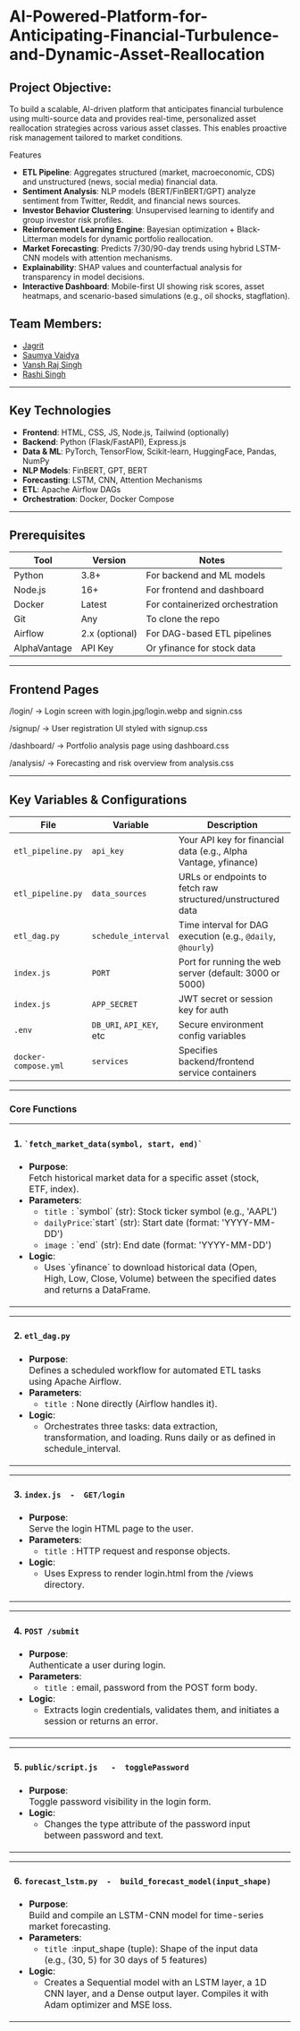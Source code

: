 # AI-Powered-Platform-for-Anticipating-Financial-Turbulence-and-Dynamic-Asset-Reallocation
## Project Objective: 
To build a scalable, AI-driven platform that anticipates financial turbulence using multi-source data and provides real-time, personalized asset reallocation strategies across various asset classes. This enables proactive risk management tailored to market conditions.


Features
- **ETL Pipeline**: Aggregates structured (market, macroeconomic, CDS) and unstructured (news, social media) financial data.
- **Sentiment Analysis**: NLP models (BERT/FinBERT/GPT) analyze sentiment from Twitter, Reddit, and financial news sources.
- **Investor Behavior Clustering**: Unsupervised learning to identify and group investor risk profiles.
- **Reinforcement Learning Engine**: Bayesian optimization + Black-Litterman models for dynamic portfolio reallocation.
- **Market Forecasting**: Predicts 7/30/90-day trends using hybrid LSTM-CNN models with attention mechanisms.
- **Explainability**: SHAP values and counterfactual analysis for transparency in model decisions.
- **Interactive Dashboard**: Mobile-first UI showing risk scores, asset heatmaps, and scenario-based simulations (e.g., oil shocks, stagflation).
 
## Team Members:
- [Jagrit](https://github.com/idJagrit)
- [Saumya Vaidya](https://github.com/samthedoctor)
- [Vansh Raj Singh](https://github.com/vanshraj07)
- [Rashi Singh](https://github.com/RashiS26)

---
##  Key Technologies

- **Frontend**: HTML, CSS, JS, Node.js, Tailwind (optionally)
- **Backend**: Python (Flask/FastAPI), Express.js
- **Data & ML**: PyTorch, TensorFlow, Scikit-learn, HuggingFace, Pandas, NumPy
- **NLP Models**: FinBERT, GPT, BERT
- **Forecasting**: LSTM, CNN, Attention Mechanisms
- **ETL**: Apache Airflow DAGs
- **Orchestration**: Docker, Docker Compose

---
## Prerequisites

| Tool         | Version         | Notes                             |
|--------------|------------------|------------------------------------|
| Python       | 3.8+             | For backend and ML models          |
| Node.js      | 16+              | For frontend and dashboard         |
| Docker       | Latest           | For containerized orchestration    |
| Git          | Any              | To clone the repo                  |
| Airflow      | 2.x (optional)   | For DAG-based ETL pipelines        |
| AlphaVantage | API Key          | Or yfinance for stock data         |

---
## Frontend Pages
/login/ → Login screen with login.jpg/login.webp and signin.css

/signup/ → User registration UI styled with signup.css

/dashboard/ → Portfolio analysis page using dashboard.css

/analysis/ → Forecasting and risk overview from analysis.css

---


##  Key Variables & Configurations

| File                | Variable                 | Description                                                   |
|---------------------|--------------------------|---------------------------------------------------------------|
| `etl_pipeline.py`   | `api_key`                | Your API key for financial data (e.g., Alpha Vantage, yfinance) |
| `etl_pipeline.py`   | `data_sources`           | URLs or endpoints to fetch raw structured/unstructured data   |
| `etl_dag.py`        | `schedule_interval`      | Time interval for DAG execution (e.g., `@daily`, `@hourly`)   |
| `index.js`          | `PORT`                   | Port for running the web server (default: 3000 or 5000)       |
| `index.js`          | `APP_SECRET`             | JWT secret or session key for auth                            |
| `.env`              | `DB_URI`, `API_KEY`, etc | Secure environment config variables                           |
| `docker-compose.yml`| `services`               | Specifies backend/frontend service containers                 |

---

### Core Functions
<table>
  <tr>
    <td style ="width: 50%; vertical-align: top; padding-right: 20px;">
      <h4>1. <code>`fetch_market_data(symbol, start, end)`</code></h4>
      <ul>
        <li><strong>Purpose</strong>:<br>Fetch historical market data for a specific asset (stock, ETF, index).</li>
        <li><strong>Parameters</strong>:
          <ul>
            <li><code>title </code>: `symbol` (str): Stock ticker symbol (e.g., 'AAPL')</li>
            <li><code>dailyPrice</code>:`start` (str): Start date (format: 'YYYY-MM-DD')</li>
            <li><code>image </code>: `end` (str): End date (format: 'YYYY-MM-DD')</li>
          </ul>
        </li>
        <li><strong>Logic</strong>:
          <ul>
            <li>  Uses `yfinance` to download historical data (Open, High, Low, Close, Volume) between the specified dates and returns a DataFrame.</li>
            
 </ul>
        </li>
      </ul>
    </td>
</table>

<table>
  <tr>
    <td style ="width: 50%; vertical-align: top; padding-right: 20px;">
      <h4>2. <code>etl_dag.py</code></h4>
      <ul>
        <li><strong>Purpose</strong>:<br> Defines a scheduled workflow for automated ETL tasks using Apache Airflow.</li>
        <li><strong>Parameters</strong>:
          <ul>
            <li><code>title </code>:  None directly (Airflow handles it).</li>
            
   </ul>
        </li>
        <li><strong>Logic</strong>:
          <ul>
            <li>Orchestrates three tasks: data extraction, transformation, and loading. Runs daily or as defined in schedule_interval.</li>
            
 </ul>
        </li>
      </ul>
    </td>
</table>

<table>
  <tr>
    <td style ="width: 50%; vertical-align: top; padding-right: 20px;">
      <h4>3. <code>index.js  -  GET/login</code></h4>
      <ul>
        <li><strong>Purpose</strong>:<br> Serve the login HTML page to the user.

</li>
        <li><strong>Parameters</strong>:
          <ul>
            <li><code>title </code>:  HTTP request and response objects.</li>
            
   </ul>
        </li>
        <li><strong>Logic</strong>:
          <ul>
            <li>Uses Express to render login.html from the /views directory.</li>
            
 </ul>
        </li>
      </ul>
    </td>
</table>

<table>
  <tr>
    <td style ="width: 50%; vertical-align: top; padding-right: 20px;">
      <h4>4. <code>POST /submit</code></h4>
      <ul>
        <li><strong>Purpose</strong>:<br>Authenticate a user during login.

</li>
        <li><strong>Parameters</strong>:
          <ul>
            <li><code>title </code>: email, password from the POST form body.</li>
            
   </ul>
        </li>
        <li><strong>Logic</strong>:
          <ul>
            <li>Extracts login credentials, validates them, and initiates a session or returns an error.</li>
            
 </ul>
        </li>
      </ul>
    </td>
</table>

<table>
  <tr>
    <td style ="width: 50%; vertical-align: top; padding-right: 20px;">
      <h4>5. <code>public/script.js   -  togglePassword</code></h4>
      <ul>
        <li><strong>Purpose</strong>:<br> Toggle password visibility in the login form.

</li>
       
  <li><strong>Logic</strong>:
          <ul>
            <li>Changes the type attribute of the password input between password and text.</li>
            
 </ul>
        </li>
      </ul>
    </td>
</table>

<table>
  <tr>
    <td style ="width: 50%; vertical-align: top; padding-right: 20px;">
      <h4>6. <code>forecast_lstm.py  -  build_forecast_model(input_shape) </code></h4>
      <ul>
        <li><strong>Purpose</strong>:<br>Build and compile an LSTM-CNN model for time-series market forecasting.</li>
        <li><strong>Parameters</strong>:
          <ul>
            <li><code>title </code>:input_shape (tuple): Shape of the input data (e.g., (30, 5) for 30 days of 5 features)</li>
            </ul>
        </li>
        <li><strong>Logic</strong>:
          <ul>
            <li>  Creates a Sequential model with an LSTM layer, a 1D CNN layer, and a Dense output layer. Compiles it with Adam optimizer and MSE loss.
</li>
            
 </ul>
        </li>
      </ul>
    </td>
</table>

   



